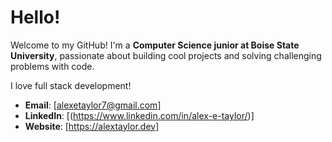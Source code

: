 # Hello! 

Welcome to my GitHub! I'm a **Computer Science junior at Boise State University**, passionate about building cool projects and solving challenging problems with code.  

I love full stack development!

- **Email**: [alexetaylor7@gmail.com]  
- **LinkedIn**: [(https://www.linkedin.com/in/alex-e-taylor/)]
- **Website**: [https://alextaylor.dev]
